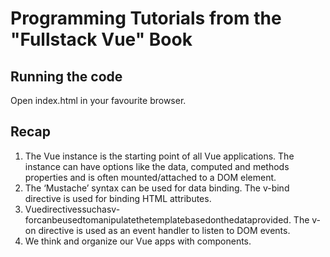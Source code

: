 # Programming Tutorials from the "Fullstack Vue" Book

## Running the code

Open index.html in your favourite browser.


## Recap

1. The Vue instance is the starting point of all Vue applications. The instance can have options like the data, computed and methods properties and is often mounted/attached to a DOM element.
2. The ‘Mustache’ syntax can be used for data binding. The v-bind directive is used for binding
HTML attributes.
3. Vuedirectivessuchasv-forcanbeusedtomanipulatethetemplatebasedonthedataprovided.
The v-on directive is used as an event handler to listen to DOM events.
4. We think and organize our Vue apps with components.
